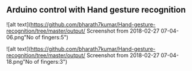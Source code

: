## Arduino control with Hand gesture recognition

![alt text](https://github.com/bharath7kumar/Hand-gesture-recognition/tree/master/output/ Screenshot from 2018-02-27 07-04-06.png"No of fingers:5")

![alt text](https://github.com/bharath7kumar/Hand-gesture-recognition/tree/master/output/ Screenshot from 2018-02-27 07-04-18.png"No of fingers:3")


